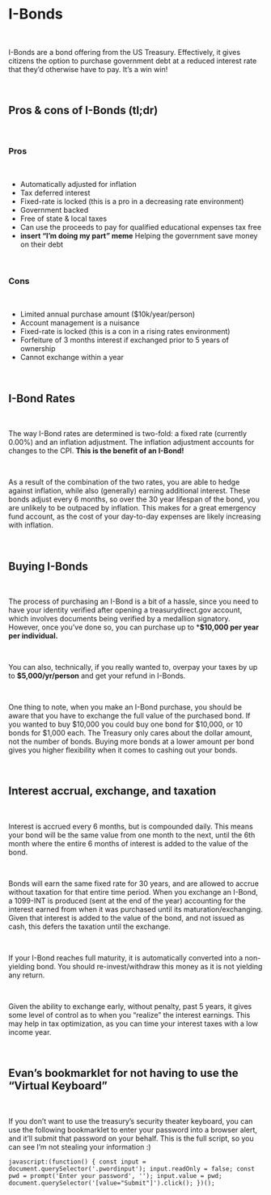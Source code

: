 # I-Bonds

&nbsp;

I-Bonds are a bond offering from the US Treasury. Effectively, it gives citizens the option to purchase government debt at a reduced interest rate that they’d otherwise have to pay. It’s a win win!

&nbsp;

## Pros & cons of I-Bonds (tl;dr)

&nbsp;

### Pros

&nbsp;

- Automatically adjusted for inflation
- Tax deferred interest
- Fixed-rate is locked (this is a pro in a decreasing rate environment)
- Government backed
- Free of state & local taxes
- Can use the proceeds to pay for qualified educational expenses tax free
- **insert “I’m doing my part” meme** Helping the government save money on their debt

&nbsp;

### Cons

&nbsp;

- Limited annual purchase amount ($10k/year/person)
- Account management is a nuisance
- Fixed-rate is locked (this is a con in a rising rates environment)
- Forfeiture of 3 months interest if exchanged prior to 5 years of ownership
- Cannot exchange within a year


&nbsp;

## I-Bond Rates

&nbsp;

The way I-Bond rates are determined is two-fold: a fixed rate (currently 0.00%) and an inflation adjustment. The inflation adjustment accounts for changes to the CPI. **This is the benefit of an I-Bond!**

&nbsp;

As a result of the combination of the two rates, you are able to hedge against inflation, while also (generally) earning additional interest. These bonds adjust every 6 months, so over the 30 year lifespan of the bond, you are unlikely to be outpaced by inflation. This makes for a great emergency fund account, as the cost of your day-to-day expenses are likely increasing with inflation.

&nbsp;

## Buying I-Bonds

&nbsp;

The process of purchasing an I-Bond is a bit of a hassle, since you need to have your identity verified after opening a treasurydirect.gov account, which involves documents being verified by a medallion signatory. However, once you’ve done so, you can purchase up to ***$10,000 per year per individual.**

&nbsp; 

You can also, technically, if you really wanted to, overpay your taxes by up to **$5,000/yr/person** and get your refund in I-Bonds.

&nbsp; 

One thing to note, when you make an I-Bond purchase, you should be aware that you have to exchange the full value of the purchased bond. If you wanted to buy $10,000 you could buy one bond for $10,000, or 10 bonds for $1,000 each. The Treasury only cares about the dollar amount, not the number of bonds. Buying more bonds at a lower amount per bond gives you higher flexibility when it comes to cashing out your bonds.

&nbsp; 

## Interest accrual, exchange, and taxation

&nbsp; 

Interest is accrued every 6 months, but is compounded daily. This means your bond will be the same value from one month to the next, until the 6th month where the entire 6 months of interest is added to the value of the bond.

&nbsp; 

Bonds will earn the same fixed rate for 30 years, and are allowed to accrue without taxation for that entire time period. When you exchange an I-Bond, a 1099-INT is produced (sent at the end of the year) accounting for the interest earned from when it was purchased until its maturation/exchanging. Given that interest is added to the value of the bond, and not issued as cash, this defers the taxation until the exchange.

&nbsp;

If your I-Bond reaches full maturity, it is automatically converted into a non-yielding bond. You should re-invest/withdraw this money as it is not yielding any return.

&nbsp;  

Given the ability to exchange early, without penalty, past 5 years, it gives some level of control as to when you “realize” the interest earnings. This may help in tax optimization, as you can time your interest taxes with a low income year.

&nbsp;  

## Evan’s bookmarklet for not having to use the “Virtual Keyboard”

&nbsp;

If you don’t want to use the treasury’s security theater keyboard, you can use the following bookmarklet to enter your password into a browser alert, and it’ll submit that password on your behalf. This is the full script, so you can see I’m not stealing your information :)

```
javascript:(function() { const input = document.querySelector('.pwordinput'); input.readOnly = false; const pwd = prompt('Enter your password', ''); input.value = pwd; document.querySelector('[value="Submit"]').click(); })();
```
